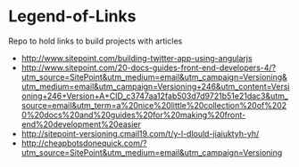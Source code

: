 # Legend-of-Links
Repo to hold links to build projects with articles


* http://www.sitepoint.com/building-twitter-app-using-angularjs
* http://www.sitepoint.com/20-docs-guides-front-end-developers-4/?utm_source=SitePoint&utm_medium=email&utm_campaign=Versioning&utm_medium=email&utm_campaign=Versioning+246&utm_content=Versioning+246+Version+A+CID_c3747aa12fab503d7d9721b51e21dac3&utm_source=email&utm_term=a%20nice%20little%20collection%20of%2020%20docs%20and%20guides%20for%20making%20front-end%20development%20easier
* http://sitepoint-versioning.cmail19.com/t/y-l-dlould-jiaiuktyh-yh/
* http://cheapbotsdonequick.com/?utm_source=SitePoint&utm_medium=email&utm_campaign=Versioning
